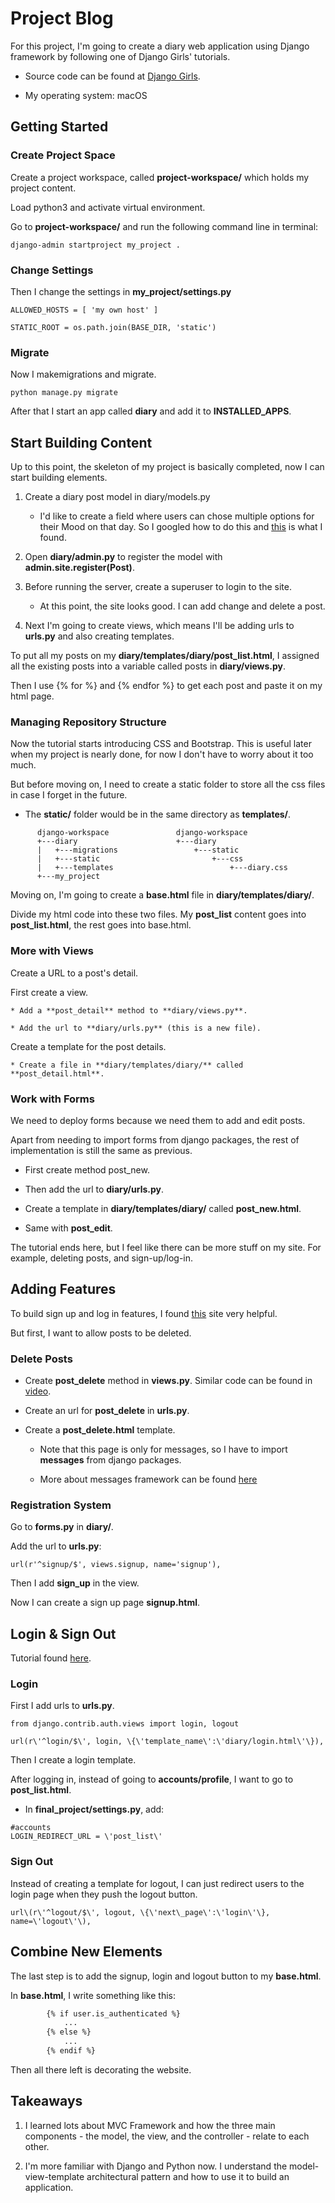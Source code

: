 # Project Blog

For this project, I'm going to create a diary web application using Django framework by following one of Django Girls' tutorials.

* Source code can be found at [Django Girls](https://tutorial.djangogirls.org/en/django_start_project/).

* My operating system: macOS

## Getting Started

### Create Project Space

Create a project workspace, called **project-workspace/** which holds my project content.

Load python3 and activate virtual environment.

Go to **project-workspace/** and run the following command line in terminal:

```
django-admin startproject my_project .
```

### Change Settings

Then I change the settings in **my_project/settings.py**

```
ALLOWED_HOSTS = [ 'my own host' ]

STATIC_ROOT = os.path.join(BASE_DIR, 'static')
```

### Migrate

Now I makemigrations and migrate.

```
python manage.py migrate
```

After that I start an app called **diary** and add it to **INSTALLED_APPS**.

## Start Building Content

Up to this point, the skeleton of my project is basically completed, now I can start building elements.

1. Create a diary post model in diary/models.py

	* I'd like to create a field where users can chose multiple options for their Mood on that day. So I googled how to do this and [this](https://www.youtube.com/watch?v=5jWJBpS0tkg) is what I found.
	
2. Open **diary/admin.py** to register the model with **admin.site.register(Post)**.

3. Before running the server, create a superuser to login to the site.

	* At this point, the site looks good. I can add change and delete a post.
	
4. Next I'm going to create views, which means I'll be adding urls to **urls.py** and also creating templates.

To put all my posts on my **diary/templates/diary/post_list.html**, I assigned all the existing posts into a variable called posts in **diary/views.py**.

Then I use {% for %} and {% endfor %} to get each post and paste it on my html page.

### Managing Repository Structure

Now the tutorial starts introducing CSS and Bootstrap. This is useful later when my project is nearly done, for now I don't have to worry about it too much.

But before moving on, I need to create a static folder to store all the css files in case I forget in the future.

* The **static/** folder would be in the same directory as **templates/**.

```
      django-workspace               django-workspace
      +---diary                      +---diary
      |   +---migrations                 +---static
      |   +---static                         +---css
      |   +---templates                          +---diary.css
      +---my_project
```

Moving on, I'm going to create a **base.html** file in **diary/templates/diary/**.

Divide my html code into these two files. My **post_list** content goes into **post_list.html**, the rest goes into base.html.

### More with Views

Create a URL to a post's detail.

First create a view.

	* Add a **post_detail** method to **diary/views.py**.
	
	* Add the url to **diary/urls.py** (this is a new file).
	
Create a template for the post details.

	* Create a file in **diary/templates/diary/** called **post_detail.html**.

### Work with Forms

We need to deploy forms because we need them to add and edit posts.

Apart from needing to import forms from django packages, the rest of implementation is still the same as previous.

* First create method post_new.

* Then add the url to **diary/urls.py**.

* Create a template in **diary/templates/diary/** called **post_new.html**.

* Same with **post_edit**.

The tutorial ends here, but I feel like there can be more stuff on my site. For example, deleting posts, and sign-up/log-in.

## Adding Features

To build sign up and log in features, I found [this](https://simpleisbetterthancomplex.com/tutorial/2017/02/18/how-to-create-user-sign-up-view.html) site very helpful.

But first, I want to allow posts to be deleted.

### Delete Posts

* Create **post_delete** method in **views.py**. Similar code can be found in [video](https://www.youtube.com/watch?v=8_Chnq4x1vA).

* Create an url for **post_delete** in **urls.py**.

* Create a **post_delete.html** template.

	* Note that this page is only for messages, so I have to import **messages** from django packages.
	
	* More about messages framework can be found [here](https://docs.djangoproject.com/en/2.0/ref/contrib/messages/)
	
### Registration System

Go to **forms.py** in **diary/**.

Add the url to **urls.py**:

```
url(r'^signup/$', views.signup, name='signup'),
```

Then I add **sign_up** in the view.

Now I can create a sign up page **signup.html**.

## Login & Sign Out

Tutorial found [here](https://www.youtube.com/watch?v=exgNlhAPyQ8).

### Login

First I add urls to **urls.py**.

```
from django.contrib.auth.views import login, logout

url(r\'^login/$\', login, \{\'template_name\':\'diary/login.html\'\}),
```

Then I create a login template.

After logging in, instead of going to **accounts/profile**, I want to go to **post_list.html**.

* In **final_project/settings.py**, add:

```
#accounts
LOGIN_REDIRECT_URL = \'post_list\'
```

### Sign Out

Instead of creating a template for logout, I can just redirect users to the login page when they push the logout button.

```
url\(r\'^logout/$\', logout, \{\'next\_page\':\'login\'\}, name=\'logout\'\),
```

## Combine New Elements

The last step is to add the signup, login and logout button to my **base.html**.

In **base.html**, I write something like this:

```html
        {% if user.is_authenticated %}
            ...
        {% else %}
            ...
        {% endif %}
```

Then all there left is decorating the website.

## Takeaways

1. I learned lots about MVC Framework and how the three main components - the model, the view, and the controller - relate to each other.

2. I'm more familiar with Django and Python now. I understand the model-view-template architectural pattern and how to use it to build an application.
